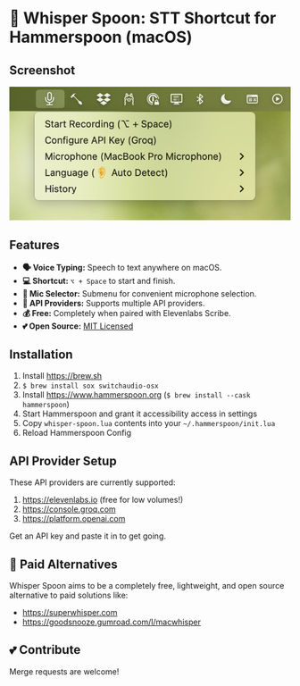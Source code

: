 # 🎤 Whisper Spoon: STT Shortcut for Hammerspoon (macOS)

## Screenshot

![Screenshot](screenshot.png)

## Features

- **🗣 Voice Typing:** Speech to text anywhere on macOS.
- **💻 Shortcut:** `⌥ + Space` to start and finish.
- **🎤 Mic Selector:** Submenu for convenient microphone selection.
- **🤖 API Providers:** Supports multiple API providers.
- **💰 Free:** Completely when paired with Elevenlabs Scribe.
- **💕 Open Source:** [MIT Licensed](LICENSE)

## Installation

1. Install https://brew.sh
2. `$ brew install sox switchaudio-osx`
3. Install https://www.hammerspoon.org (`$ brew install --cask hammerspoon`)
4. Start Hammerspoon and grant it accessibility access in settings
5. Copy `whisper-spoon.lua` contents into your `~/.hammerspoon/init.lua`
6. Reload Hammerspoon Config

## API Provider Setup

These API providers are currently supported:

1. https://elevenlabs.io (free for low volumes!)
2. https://console.groq.com
3. https://platform.openai.com

Get an API key and paste it in to get going.

## 💸 Paid Alternatives

Whisper Spoon aims to be a completely free, lightweight, and open source alternative to paid solutions like:

- https://superwhisper.com
- https://goodsnooze.gumroad.com/l/macwhisper

## 💕 Contribute

Merge requests are welcome!
